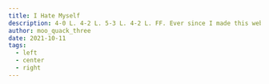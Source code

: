 ```yaml
---
title: I Hate Myself
description: 4-0 L. 4-2 L. 5-3 L. 4-2 L. FF. Ever since I made this website my life has gone to shit.
author: moo_quack_three
date: 2021-10-11
tags:
  - left
  - center
  - right
---
```

